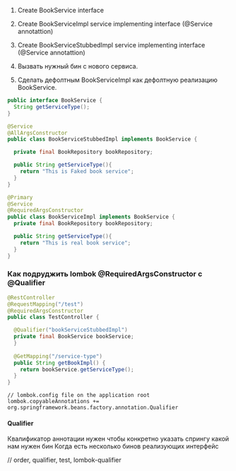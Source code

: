 1. Create BookService interface
2. Create BookServiceImpl service implementing interface (@Service annotattion)
3. Create BookServiceStubbedImpl service implementing interface (@Service annotattion)

4. Вызвать нужный бин с нового сервиса.
5. Сделать дефолтным BookServiceImpl как дефолтную реализацию BookService.

```Java
public interface BookService {
  String getServiceType();
}

@Service
@AllArgsConstructor
public class BookServiceStubbedImpl implements BookService {

  private final BookRepository bookRepository;

  public String getServiceType(){
    return "This is Faked book service";
  }
}

@Primary
@Service
@RequiredArgsConstructor
public class BookServiceImpl implements BookService {
  private final BookRepository bookRepository;

  public String getServiceType(){
    return "This is real book service";
  }
}
```

### Как подруджить lombok @RequiredArgsConstructor с @Qualifier
```Java
@RestController
@RequestMapping("/test")
@RequiredArgsConstructor
public class TestController {

  @Qualifier("bookServiceStubbedImpl")
  private final BookService bookService;
  }
  
  @GetMapping("/service-type")
  public String getBookImpl() {
    return bookService.getServiceType();
  }
}
```

```
// lombok.config file on the application root 
lombok.copyableAnnotations += org.springframework.beans.factory.annotation.Qualifier
```
#### Qualifier
Квалификатор аннотации нужен чтобы конкретно указать спрингу какой нам нужен бин
Когда есть несколько бинов реализующих интерфейс

// order, qualifier, test, lombok-qualifier



